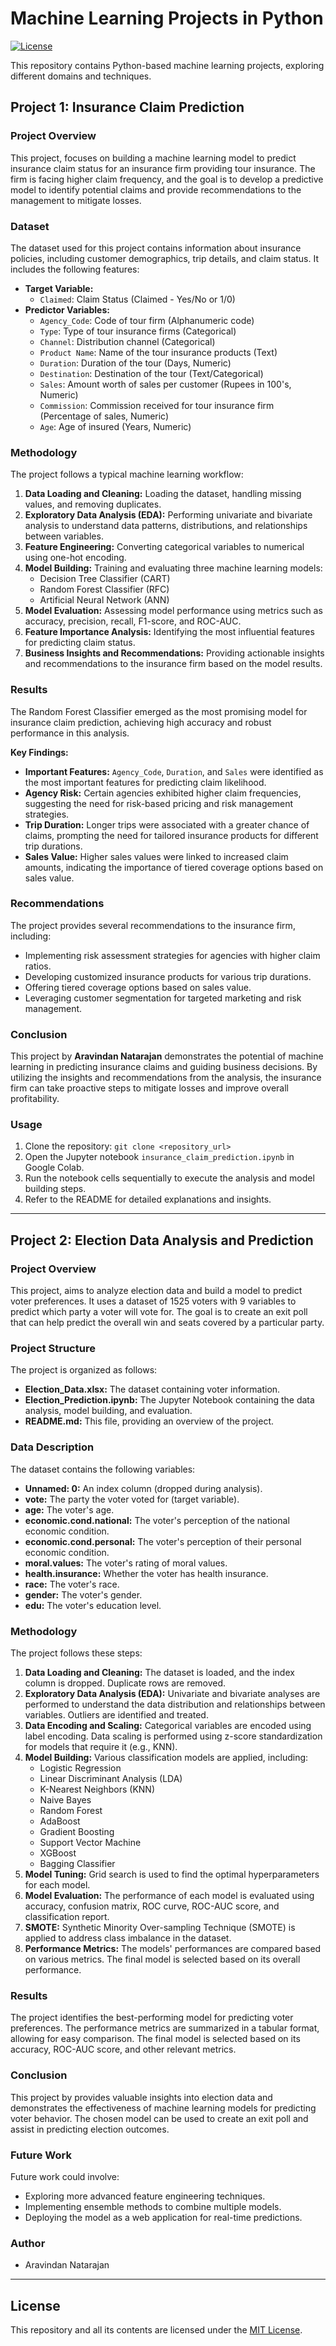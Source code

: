 # Machine Learning Projects in Python

[![License](https://img.shields.io/badge/License-MIT-yellow.svg)](https://opensource.org/licenses/MIT)

This repository contains Python-based machine learning projects, exploring different domains and techniques.

## Project 1: Insurance Claim Prediction

### Project Overview

This project, focuses on building a machine learning model to predict insurance claim status for an insurance firm providing tour insurance. The firm is facing higher claim frequency, and the goal is to develop a predictive model to identify potential claims and provide recommendations to the management to mitigate losses.

### Dataset

The dataset used for this project contains information about insurance policies, including customer demographics, trip details, and claim status. It includes the following features:

* **Target Variable:**
    * `Claimed`: Claim Status (Claimed - Yes/No or 1/0)
* **Predictor Variables:**
    * `Agency_Code`: Code of tour firm (Alphanumeric code)
    * `Type`: Type of tour insurance firms (Categorical)
    * `Channel`: Distribution channel (Categorical)
    * `Product Name`: Name of the tour insurance products (Text)
    * `Duration`: Duration of the tour (Days, Numeric)
    * `Destination`: Destination of the tour (Text/Categorical)
    * `Sales`: Amount worth of sales per customer (Rupees in 100's, Numeric)
    * `Commission`: Commission received for tour insurance firm (Percentage of sales, Numeric)
    * `Age`: Age of insured (Years, Numeric)

### Methodology
The project follows a typical machine learning workflow:

1. **Data Loading and Cleaning:** Loading the dataset, handling missing values, and removing duplicates.
2. **Exploratory Data Analysis (EDA):** Performing univariate and bivariate analysis to understand data patterns, distributions, and relationships between variables.
3. **Feature Engineering:** Converting categorical variables to numerical using one-hot encoding.
4. **Model Building:** Training and evaluating three machine learning models:
    * Decision Tree Classifier (CART)
    * Random Forest Classifier (RFC)
    * Artificial Neural Network (ANN)
5. **Model Evaluation:** Assessing model performance using metrics such as accuracy, precision, recall, F1-score, and ROC-AUC.
6. **Feature Importance Analysis:** Identifying the most influential features for predicting claim status.
7. **Business Insights and Recommendations:** Providing actionable insights and recommendations to the insurance firm based on the model results.

### Results
The Random Forest Classifier emerged as the most promising model for insurance claim prediction, achieving high accuracy and robust performance in this analysis.

**Key Findings:**

* **Important Features:** `Agency_Code`, `Duration`, and `Sales` were identified as the most important features for predicting claim likelihood.
* **Agency Risk:** Certain agencies exhibited higher claim frequencies, suggesting the need for risk-based pricing and risk management strategies.
* **Trip Duration:** Longer trips were associated with a greater chance of claims, prompting the need for tailored insurance products for different trip durations.
* **Sales Value:** Higher sales values were linked to increased claim amounts, indicating the importance of tiered coverage options based on sales value.

### Recommendations

The project provides several recommendations to the insurance firm, including:

* Implementing risk assessment strategies for agencies with higher claim ratios.
* Developing customized insurance products for various trip durations.
* Offering tiered coverage options based on sales value.
* Leveraging customer segmentation for targeted marketing and risk management.

### Conclusion
This project by **Aravindan Natarajan** demonstrates the potential of machine learning in predicting insurance claims and guiding business decisions. By utilizing the insights and recommendations from the analysis, the insurance firm can take proactive steps to mitigate losses and improve overall profitability.

### Usage

1. Clone the repository: `git clone <repository_url>`
2. Open the Jupyter notebook `insurance_claim_prediction.ipynb` in Google Colab.
3. Run the notebook cells sequentially to execute the analysis and model building steps.
4. Refer to the README for detailed explanations and insights.

---

## Project 2: Election Data Analysis and Prediction

### Project Overview

This project, aims to analyze election data and build a model to predict voter preferences. It uses a dataset of 1525 voters with 9 variables to predict which party a voter will vote for. The goal is to create an exit poll that can help predict the overall win and seats covered by a particular party.

### Project Structure

The project is organized as follows:

- **Election_Data.xlsx:** The dataset containing voter information.
- **Election_Prediction.ipynb:** The Jupyter Notebook containing the data analysis, model building, and evaluation.
- **README.md:** This file, providing an overview of the project.

### Data Description

The dataset contains the following variables:

- **Unnamed: 0:** An index column (dropped during analysis).
- **vote:** The party the voter voted for (target variable).
- **age:** The voter's age.
- **economic.cond.national:** The voter's perception of the national economic condition.
- **economic.cond.personal:** The voter's perception of their personal economic condition.
- **moral.values:** The voter's rating of moral values.
- **health.insurance:** Whether the voter has health insurance.
- **race:** The voter's race.
- **gender:** The voter's gender.
- **edu:** The voter's education level.

### Methodology

The project follows these steps:

1. **Data Loading and Cleaning:** The dataset is loaded, and the index column is dropped. Duplicate rows are removed.
2. **Exploratory Data Analysis (EDA):** Univariate and bivariate analyses are performed to understand the data distribution and relationships between variables. Outliers are identified and treated.
3. **Data Encoding and Scaling:** Categorical variables are encoded using label encoding. Data scaling is performed using z-score standardization for models that require it (e.g., KNN).
4. **Model Building:** Various classification models are applied, including:
    - Logistic Regression
    - Linear Discriminant Analysis (LDA)
    - K-Nearest Neighbors (KNN)
    - Naive Bayes
    - Random Forest
    - AdaBoost
    - Gradient Boosting
    - Support Vector Machine
    - XGBoost
    - Bagging Classifier
5. **Model Tuning:** Grid search is used to find the optimal hyperparameters for each model.
6. **Model Evaluation:** The performance of each model is evaluated using accuracy, confusion matrix, ROC curve, ROC-AUC score, and classification report.
7. **SMOTE:** Synthetic Minority Over-sampling Technique (SMOTE) is applied to address class imbalance in the dataset.
8. **Performance Metrics:** The models' performances are compared based on various metrics. The final model is selected based on its overall performance.

### Results

The project identifies the best-performing model for predicting voter preferences. The performance metrics are summarized in a tabular format, allowing for easy comparison. The final model is selected based on its accuracy, ROC-AUC score, and other relevant metrics.

### Conclusion

This project by provides valuable insights into election data and demonstrates the effectiveness of machine learning models for predicting voter behavior. The chosen model can be used to create an exit poll and assist in predicting election outcomes.

### Future Work

Future work could involve:

- Exploring more advanced feature engineering techniques.
- Implementing ensemble methods to combine multiple models.
- Deploying the model as a web application for real-time predictions.

### Author

- Aravindan Natarajan

---

## License

This repository and all its contents are licensed under the [MIT License](https://opensource.org/licenses/MIT).